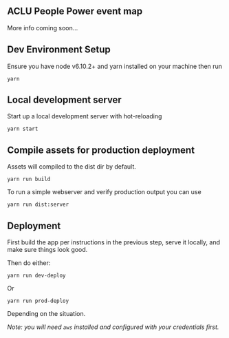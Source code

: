 ## ACLU People Power event map
More info coming soon...

## Dev Environment Setup
Ensure you have node v6.10.2+ and yarn installed on your machine then run
```
yarn
```

## Local development server
Start up a local development server with hot-reloading
```
yarn start
```

## Compile assets for production deployment
Assets will compiled to the dist dir by default.
```
yarn run build
```

To run a simple webserver and verify production output you can use
```
yarn run dist:server
```

## Deployment

First build the app per instructions in the previous step, serve it locally, and make sure things look good.

Then do either:

```
yarn run dev-deploy
```

Or

```
yarn run prod-deploy
```

Depending on the situation.

_Note: you will need `aws` installed and configured with your credentials first._
